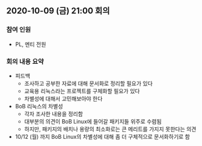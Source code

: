 ## 2020-10-09 (금) 21:00 회의
### 참여 인원
- PL, 멘티 전원
### 회의 내용 요약
- 피드백
  - 조사하고 공부한 자료에 대해 문서화로 정리할 필요가 있다
  - 교육용 리눅스라는 프로젝트를 구체화할 필요가 있다
  - 차별성에 대해서 고민해보아야 한다
- BoB 리눅스의 차별성
  - 각자 조사한 내용을 정리함
  - 대부분의 의견이 BoB Linux에 들어갈 패키지들 위주로 수렴됨
  - 하지만, 패키지의 배치나 용량의 최소화로는 큰 메리트를 가지지 못한다는 의견
- 10/12 (월) 까지 BoB Linux의 차별성에 대해 좀 더 구체적으로 문서화하기로 함
